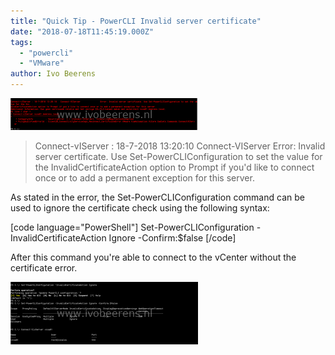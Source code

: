 ```yaml
---
title: "Quick Tip - PowerCLI Invalid server certificate"
date: "2018-07-18T11:45:19.000Z"
tags: 
  - "powercli"
  - "VMware"
author: Ivo Beerens
---
```


[![](images/powerclo-300x51.png)](images/powerclo.png)

> Connect-vIServer : 18-7-2018 13:20:10 Connect-VIServer Error: Invalid server certificate. Use Set-PowerCLIConfiguration to set the value for the InvalidCertificateAction option to Prompt if you'd like to connect once or to add a permanent exception for this server.

As stated in the error, the Set-PowerCLIConfiguration command can be used to ignore the certificate check using the following syntax:

\[code language="PowerShell"\] Set-PowerCLIConfiguration -InvalidCertificateAction Ignore -Confirm:$false \[/code\]

After this command you're able to connect to the vCenter without the certificate error.

[![](images/2-300x100.png)](images/2.png)



